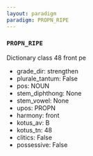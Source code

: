 ```yaml
---
layout: paradigm
paradigm: PROPN_RIPE
---
```

### ` PROPN_RIPE `

Dictionary class 48 front pe
* grade_dir: strengthen
* plurale_tantum: False
* pos: NOUN
* stem_diphthong: None
* stem_vowel: None
* upos: PROPN
* harmony: front
* kotus_av: B
* kotus_tn: 48
* clitics: False
* possessive: False
